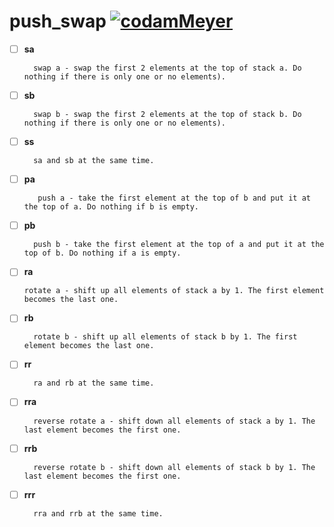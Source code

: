 # push_swap [![codamMeyer](https://circleci.com/gh/codamMeyer/push_swap.svg?style=shield)](https://app.circleci.com/pipelines/github/codamMeyer/push_swap?branch=main)


- [ ] **sa**
    
        swap a - swap the first 2 elements at the top of stack a. Do nothing if there is only one or no elements).

- [ ] **sb**

        swap b - swap the first 2 elements at the top of stack b. Do nothing if there is only one or no elements).

- [ ] **ss** 

        sa and sb at the same time.

- [ ] **pa**

         push a - take the first element at the top of b and put it at the top of a. Do nothing if b is empty.

- [ ] **pb** 

        push b - take the first element at the top of a and put it at the top of b. Do nothing if a is empty.

- [ ] **ra** 

      rotate a - shift up all elements of stack a by 1. The first element becomes the last one.

- [ ] **rb** 

        rotate b - shift up all elements of stack b by 1. The first element becomes the last one.

- [ ] **rr**

        ra and rb at the same time.

- [ ] **rra**

        reverse rotate a - shift down all elements of stack a by 1. The last element becomes the first one.

- [ ] **rrb**

        reverse rotate b - shift down all elements of stack b by 1. The last element becomes the first one.

- [ ] **rrr** 

        rra and rrb at the same time.


